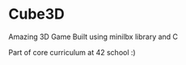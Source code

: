 # Cube3D
Amazing 3D Game
Built using minilbx library and C


Part of core curriculum at 42 school :)
